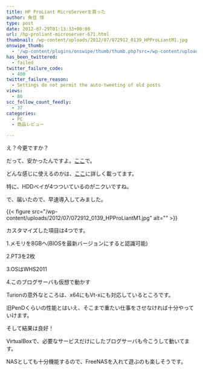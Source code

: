 ```yaml
---
title: HP ProLiant MicroServerを買った
author: 魚住 惇
type: post
date: 2012-07-29T01:13:33+00:00
url: /hp-proliant-microserver-671.html
thumbnail: /wp-content/uploads/2012/07/072912_0139_HPProLiantM1.jpg
onswipe_thumb:
  - '/wp-content/plugins/onswipe/thumb/thumb.php?src=/wp-content/uploads/2012/07/072912_0139_HPProLiantM1.jpg&amp;w=600&amp;h=800&amp;zc=1&amp;q=75&amp;f=0'
has_been_twittered:
  - failed
twitter_failure_code:
  - 400
twitter_failure_reason:
  - Settings do not permit the auto-tweeting of old posts
views:
  - 86
scc_follow_count_feedly:
  - 37
categories:
  - PC
  - 商品レビュー

---
```

え？今更ですか？</p> 

だって、安かったんですよ。[ここ][1]で。</p> 

どんな感じに使えるのかは、[ここ][2]に詳しく載ってます。

特に、HDDベイが4つついているのがニクいですね。

で、届いたので、早速導入してみました。

<!--more-->

{{< figure src="/wp-content/uploads/2012/07/072912_0139_HPProLiantM1.jpg" alt="" >}} </p> 

カスタマイズした項目は4つです。

1.メモリを8GBへ(BIOSを最新バージョンにすると認識可能)

2.PT3を2枚

3.OSはWHS2011

4.このブログサーバも仮想で動かす</p> 

Turionの意外なところは、x64にもVt-xにも対応しているところです。

旧PenDくらいの性能とはいえ、そこまで重たい仕事をさせなければ十分やっていけます。</p> 

そして結果は良好！

VirtualBoxで、必要なサービスだけにしたブログサーバも今こうして動いてます。

NASとしても十分機能するので、FreeNASを入れて遊ぶのも楽しそうです。

 [1]: http://www.pcserver1.jp/server/detail/1005
 [2]: http://ascii.jp/elem/000/000/564/564049/